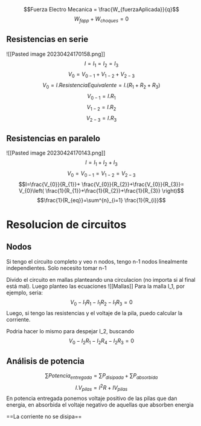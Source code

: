 $$Fuerza Electro Mecanica = \frac{W_{fuerzaAplicada}}{q}$$
$$W_{fapp}+W_{choques}=0$$
## Resistencias en serie
![[Pasted image 20230424170158.png]]
$$I = I_{1}=I_{2}=I_{3}$$
$$V_{0}=V_{0-1}+V_{1-2}+V_{2-3}$$
$$V_{0}=I.ResistenciaEquivalente=I.(R_{1}+R_{2}+R_{3})$$
$$V_{0-1}=I.R_{1}$$
$$V_{1-2}=I.R_{2}$$
$$V_{2-3}=I.R_3$$

## Resistencias en paralelo
![[Pasted image 20230424170143.png]]
$$I = I_{1}+I_{2}+I_{3}$$
$$V_{0}=V_{0-1}=V_{1-2}=V_{2-3}$$
$$I=\frac{V_{0}}{R_{1}}+ \frac{V_{0}}{R_{2}}+\frac{V_{0}}{R_{3}}= V_{0}\left( \frac{1}{R_{1}}+\frac{1}{R_{2}}+\frac{1}{R_{3}} \right)$$
$$\frac{1}{R_{eq}}=\sum^{n}_{i=1} \frac{1}{R_{i}}$$

# Resolucion de circuitos
## Nodos

Si tengo el circuito completo y veo n nodos, tengo n-1 nodos linealmente independientes. Solo necesito tomar n-1


Divido el circuito en mallas planteando una circulacion (no importa si al final está mal). Luego planteo las ecuaciones
![[Mallas]]
Para la malla I_1, por ejemplo, seria:
$$V_{0}-I_{1}R_{1}-I_{1}R_{2}-I_{1} R_{3}=0$$
Luego, si tengo las resistencias y el voltaje de la pila, puedo calcular la corriente. 

Podria hacer lo mismo para despejar I_2, buscando 
$$$$
$$V_{0}-I_{2}R_{1}-I_{2}R_{4}-I_{2} R_{3}=0$$
## Análisis de potencia

$$\sum Potencia_{entregada}=\sum P_{disipada}+\sum P_{absorbida}$$
$$I.V_{pilas} = I^2 R + I V_{pilas}$$
En potencia entregada ponemos voltaje positivo de las pilas que dan energia, en absorbida el voltaje negativo de aquellas que absorben energia

==La corriente no se disipa==